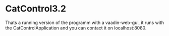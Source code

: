 # CatControl3.2


Thats a running version of the programm with a vaadin-web-gui, it runs with the CatControlApplication and you can contact it on localhost:8080.

